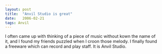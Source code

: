 ```yaml
---
layout: post
title:  "Anvil Studio is great"
date:   2006-02-21
tags: Anvil
---
```

I often came up with thinking of a piece of music without kown the name of it, and I found my friends puzzled when I croon those melody. I finally found a freeware which can record and play staff. It is Anvil Studio.